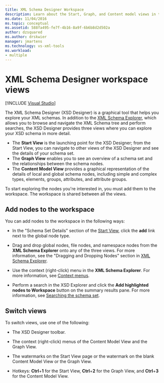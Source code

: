 ```yaml
---
title: XML Schema Designer Workspace
description: Learn about the Start, Graph, and Content model views in the XML Schema Designer (XSD Designer) workspace in Visual Studio.
ms.date: 11/04/2016
ms.topic: conceptual
ms.assetid: 588fa495-fe7f-4b16-8a9f-6b6b8d2d502a
author: dzsquared
ms.author: drskwier
manager: jmartens
ms.technology: vs-xml-tools
ms.workload:
- multiple
---
```

# XML Schema Designer workspace views

 [!INCLUDE [Visual Studio](~/includes/applies-to-version/vs-windows-only.md)]

The XML Schema Designer (XSD Designer) is a graphical tool that helps you explore your XML schemas. In addition to the [XML Schema Explorer](../xml-tools/xml-schema-explorer.md), which allows you to browse and navigate the XML Schema tree and perform searches, the XSD Designer provides three views where you can explore your XSD schema in more detail.

- The **Start View** is the launching point for the XSD Designer; from the Start View, you can navigate to other views of the XSD Designer and see the details of your schema set.
- The **Graph View** enables you to see an overview of a schema set and the relationships between the schema nodes.
- The **Content Model View** provides a graphical representation of the details of local and global schema nodes, including simple and complex types, elements, groups, attributes, and attribute groups.

To start exploring the nodes you're interested in, you must add them to the workspace. The workspace is shared between all the views.

## Add nodes to the workspace

You can add nodes to the workspace in the following ways:

- In the "Schema Set Details" section of the [Start View](../xml-tools/start-view.md), click the **add** link next to the global node type.

- Drag and drop global nodes, file nodes, and namespace nodes from the **XML Schema Explorer** onto any of the three views. For more information, see the "Dragging and Dropping Nodes" section in [XML Schema Explorer](../xml-tools/xml-schema-explorer.md).

- Use the context (right-click) menu in the **XML Schema Explorer**. For more information, see [Context menus](../xml-tools/context-menus-xml-schema-explorer.md).

- Perform a search in the XSD Explorer and click the **Add highlighted nodes to Workspace** button on the summary results pane. For more information, see [Searching the schema set](../xml-tools/searching-the-schema-set.md).

## Switch views

To switch views, use one of the following:

- The XSD Designer toolbar.

- The context (right-click) menus of the Content Model View and the Graph View.

- The watermarks on the Start View page or the watermark on the blank Content Model View or the Graph View.

- Hotkeys: **Ctrl**+**1** for the Start View, **Ctrl**+**2** for the Graph View, and **Ctrl**+**3** for the Content Model View.
